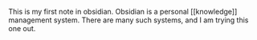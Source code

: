 This is my first note in obsidian. Obsidian is a personal [[knowledge]] management system. There are many such systems, and I am trying this one out.